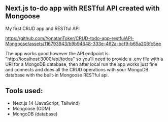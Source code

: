 ## Next.js to-do app with RESTful API created with Mongoose
My first CRUD app and RESTful API

https://github.com/YonatanToker/CRUD-todo-app-restfulAPI-Mongoose/assets/116793943/b9b94648-333e-462a-bcf9-b65a206fc5ee

The app works good however the API endpoint is "http://localhost:3000/api/todos" so you'll need to provide a .env file with a URI for a MongoDB database, then after local run the app works just fine and connects and does all the CRUD operations with your MongoDB database with the built-in Mongoose RESTful api.
## Tools used:
- Next.js 14 (JavaScript, Tailwind)
- Mongoose (ODM)
- MongoDB (database)
